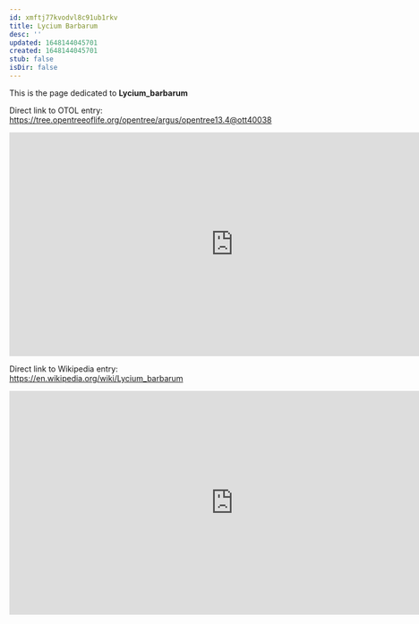 ```yaml
---
id: xmftj77kvodvl8c91ub1rkv
title: Lycium Barbarum
desc: ''
updated: 1648144045701
created: 1648144045701
stub: false
isDir: false
---
```

This is the page dedicated to **Lycium_barbarum**


Direct link to OTOL entry: https://tree.opentreeoflife.org/opentree/argus/opentree13.4@ott40038



<html>
    <body>
    <iframe src="https://tree.opentreeoflife.org/opentree/argus/opentree13.4@ott40038"
    width="800" height="400" frameborder="0" allowfullscreen> </iframe>
    </body>
</html>
    


Direct link to Wikipedia entry: https://en.wikipedia.org/wiki/Lycium_barbarum



<html>
    <body>
    <iframe src="https://en.wikipedia.org/wiki/Lycium_barbarum"
    width="800" height="400" frameborder="0" allowfullscreen> </iframe>
    </body>
</html>
    

